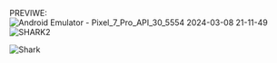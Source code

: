 PREVIWE:
![Android Emulator - Pixel_7_Pro_API_30_5554 2024-03-08 21-11-49](https://github.com/aradazr/shark-slider-/assets/150952102/c63578d6-c5bb-4181-b129-b9c6d29895f3)![SHARK2](https://github.com/aradazr/shark-slider-/assets/150952102/39443c36-44e3-4dc6-a9bd-0c7b7c82ccac)

![Shark](https://github.com/aradazr/shark-slider-/assets/150952102/ef54e26f-7b6c-419f-91ee-c51d2b8777c0)

